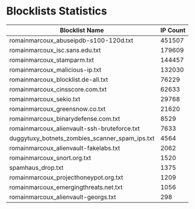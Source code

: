 # Blocklists Statistics
| Blocklist Name | IP Count |
|----|----|
| romainmarcoux_abuseipdb-s100-120d.txt | 451507 |
| romainmarcoux_isc.sans.edu.txt | 179609 |
| romainmarcoux_stamparm.txt | 144457 |
| romainmarcoux_malicious-ip.txt | 132030 |
| romainmarcoux_blocklist.de-all.txt | 76229 |
| romainmarcoux_cinsscore.com.txt | 62633 |
| romainmarcoux_sekio.txt | 29768 |
| romainmarcoux_greensnow.co.txt | 21620 |
| romainmarcoux_binarydefense.com.txt | 8529 |
| romainmarcoux_alienvault-ssh-bruteforce.txt | 7633 |
| duggytuxy_botnets_zombies_scanner_spam_ips.txt | 4564 |
| romainmarcoux_alienvault-fakelabs.txt | 2062 |
| romainmarcoux_snort.org.txt | 1520 |
| spamhaus_drop.txt | 1375 |
| romainmarcoux_projecthoneypot.org.txt | 1209 |
| romainmarcoux_emergingthreats.net.txt | 1056 |
| romainmarcoux_alienvault-georgs.txt | 298 |
